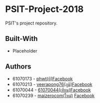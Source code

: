 # PSIT-Project-2018
PSIT's project repository.

## Built-With
* Placeholder

## Authors
* 61070173 - [phwt(ทิ)](https://github.com/phwt)[Facebook](https://www.facebook.com/phwt.smwt)
* 61070213 - [veerapong76(ภูมิ)](https://github.com/veerapong76)[Facebook](https://www.facebook.com/veerapong.poom)
* 61070044 - [61070044(เทียน)](https://github.com/61070044)[Facebook](https://www.facebook.com/TiannyCandle)
* 61070239 - [maizerocom(ใหม่)](https://github.com/maizerocom) [Facebook](https://www.facebook.com/maizerocom)

